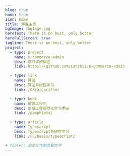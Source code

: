 ```yaml
---
blog: true
home: true
icon: home
title: 博客主页
bgImage: /bgImge.jpg
heroText: There is no best, only better
heroFullScreen: true
tagline: There is no best, only better
project:
  - type: project
    name: e-commerce-admin
    desc: 项目详细描述
    link: https://github.com/Lanzhii/e-commerce-admin

  - type: link
    name: 算法
    desc: 算法系统性学习
    link: /CS/algorithm/

  - type: book
    name: 前端工程化
    desc: 前端工程规范化学习手册
    link: /pamphlets/

  - type: article
    name: Typescript
    desc: Typescript系统性学习
    link: /FE/basis/typescript/

# footer: 自定义你的页脚文字
---
```



